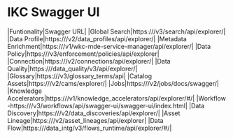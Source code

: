 # IKC Swagger UI

|Funtionality|Swagger URL|
|Global Search|https://<CPD URL>/v3/search/api/explorer/|
|Data Profile|https://<CPD URL>/v2/data_profiles/api/explorer/|
|Metadata Enrichment|https://<CPD URL>/v1/wkc-mde-service-manager/api/explorer/|
|Data Policy|https://<CPD URL>/v3/enforcement/policies/api/explorer|
|Connection|https://<CPD URL>/v2/connections/api/explorer/|
|Data Quality|https://<CPD URL>/data_quality/v3/api/explorer/|
|Glossary|https://<CPD URL>/v3/glossary_terms/api|
|Catalog Assets|https://<CPD URL>/v2/cams/explorer/|
|Jobs|https://<CPD URL>/v2/jobs/docs/swagger/|
|Knowledge Accelerators|https://<CPD URL>/v1/knowledge_accelerators/api/explorer/#/|
|Workflow -https://<CPD URL>/v3/workflows/api/swagger-ui/swagger-ui/index.html|
|Data Discovery|https://<CPD URL>/v2/data_discoveries/api/explorer/|
|Asset Lineage|https://<CPD URL>/v2/asset_lineages/api/explorer|
|Data Flow|https://<CPD URL>/data_intg/v3/flows_runtime/api/explorer/#/|
